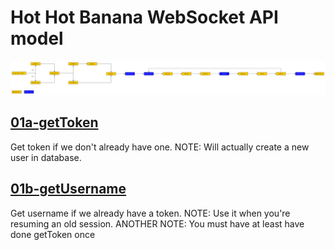 # Hot Hot Banana  WebSocket API model

![Scheme](https://raw.githubusercontent.com/Whaxion/hot-hot-banana-api-model/master/hot-hot-banana.svg)

## [01a-getToken](01a-getToken.json)
Get token if we don't already have one.
NOTE: Will actually create a new user in database.

## [01b-getUsername](01b-getUsername.json)
Get username if we already have a token.
NOTE: Use it when you're resuming an old session.
ANOTHER NOTE: You must have at least have done getToken once
